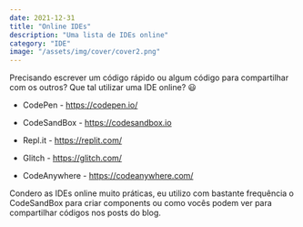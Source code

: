 ```yaml
---
date: 2021-12-31
title: "Online IDEs"
description: "Uma lista de IDEs online"
category: "IDE"
image: "/assets/img/cover/cover2.png"
---
```


Precisando escrever um código rápido ou algum código para compartilhar com os outros? Que tal utilizar uma IDE online? 😃

- CodePen - https://codepen.io/

- CodeSandBox - https://codesandbox.io

- Repl.it - https://replit.com/

- Glitch - https://glitch.com/

- CodeAnywhere - https://codeanywhere.com/

Condero as IDEs online muito práticas, eu utilizo com bastante frequência o CodeSandBox para criar components ou como vocês podem ver para compartilhar códigos nos posts do blog.
